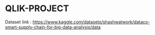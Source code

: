 # QLIK-PROJECT

Dataset link : https://www.kaggle.com/datasets/shashwatwork/dataco-smart-supply-chain-for-big-data-analysis/data
